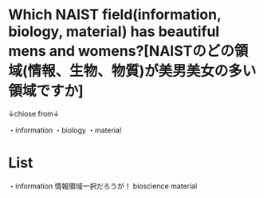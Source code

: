 # Which NAIST field(information, biology, material) has beautiful mens and womens?[NAISTのどの領域(情報、生物、物質)が美男美女の多い領域ですか]

↓chiose from↓

・information
・biology
・material

# List
・information
情報領域一択だろうが！
bioscience
material
